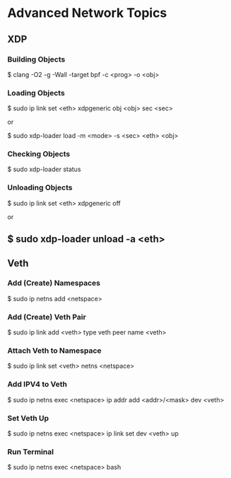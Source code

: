 # Advanced Network Topics

## XDP

### Building Objects
\$ clang -O2 -g -Wall -target bpf -c \<prog\> -o \<obj\>

### Loading Objects
\$ sudo ip link set \<eth\> xdpgeneric obj \<obj\> sec \<sec\>

or

\$ sudo xdp-loader load -m \<mode\> -s \<sec\> \<eth\> \<obj\>

### Checking Objects
\$ sudo xdp-loader status

### Unloading Objects
\$ sudo ip link set \<eth\> xdpgeneric off

or

\$ sudo xdp-loader unload -a \<eth\>
---

## Veth

### Add (Create) Namespaces
\$ sudo ip netns add \<netspace\>

### Add (Create) Veth Pair
\$ sudo ip link add \<veth\> type veth peer name \<veth\>

### Attach Veth to Namespace
\$ sudo ip link set \<veth\> netns \<netspace\>

### Add IPV4 to Veth
\$ sudo ip netns exec \<netspace\> ip addr add \<addr\>/\<mask\> dev \<veth\>

### Set Veth Up
\$ sudo ip netns exec \<netspace\> ip link set dev \<veth\> up

### Run Terminal
\$ sudo ip netns exec \<netspace\> bash